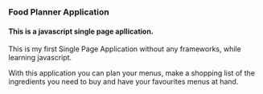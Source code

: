 ### Food Planner Application

#### This is a javascript single page apllication.

This is my first Single Page Application without any frameworks, while learning javascript.


With this application you can plan your menus, make a shopping list of the ingredients you need to buy and have your favourites menus at hand.

